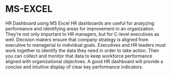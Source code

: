 # MS-EXCEL

HR Dashboard using MS Excel
HR dashboards are useful for analyzing performance and identifying areas for improvement in an organization. They’re not only important to HR managers, but for C-level executives as well. Decision makers ensure that company strategy is aligned from executive to managerial to individual goals. Executives and HR leaders must work together to identify the data they need in order to take action. Then you can collect and monitor that data to keep workforce performance aligned with organizational objectives.
A good HR dashboard will provide a concise and intuitive display of clear key performance indicators.
